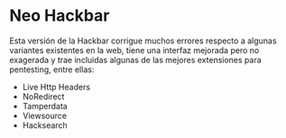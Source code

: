 # Neo Hackbar

Esta versión de la Hackbar corrigue muchos errores respecto a algunas variantes existentes en la web, tiene una interfaz mejorada pero no exagerada y trae incluidas algunas de las mejores extensiones para pentesting, entre ellas:

-   Live Http Headers
-   NoRedirect
-   Tamperdata
-   Viewsource
-   Hacksearch
